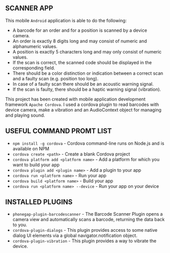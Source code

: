 ## SCANNER APP
  This mobile `Android` application is able to do the following:
  *  A barcode for an order and for a position is scanned by a device camera.
  *  An order is exactly 8 digits long and may consist of numeric and alphanumeric values.
  *  A position is exactly 5 characters long and may only consist of numeric values.
  *  If the scan is correct, the scanned code should be displayed in the corresponding field.
  *  There should be a color distinction or indication between a correct scan and a faulty scan (e.g. position too long).
  *  In case of a faulty scan there should be an acoustic warning signal.
  *  If the scan is faulty, there should be a haptic warning signal (vibration).

  This project has been created with mobile application development framework `Apache Cordova`. I used a cordova plugin to read barcodes with device camera, make a vibration and an AudioContext object for managing and playing sound.

## USEFUL COMMAND PROMT LIST
  * `npm install -g cordova` - Cordova command-line runs on Node.js and is available on NPM
  * `cordova create <path>` - Create a blank Cordova project
  * `cordova platform add <platform name>` - Add a platform for which you want to build your app
  * `cordova plugin add <plugin name>` - Add a plugin to your app
  * `cordova run <platform name>` - Run your app
  * `cordova build <platform name>` - Build your app
  * `cordova run <platform name> --device` - Run your app on your device  

 ## INSTALLED PLUGINS
  * `phonegap-plugin-barcodescanner` - The Barcode Scanner Plugin opens a camera view and automatically scans a barcode, returning the data back to you.
  * `cordova-plugin-dialogs` - This plugin provides access to some native dialog UI elements via a global navigator.notification object.
  * `cordova-plugin-vibration` - This plugin provides a way to vibrate the device. 
